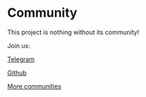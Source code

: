 # Community

This project is nothing without its community!

Join us:

[Telegram](https://t.me/RedWaves)

[Github](https://github.com/RedWaves/RedWaves)

[More communities](https://RedWaves.ai/#community)
